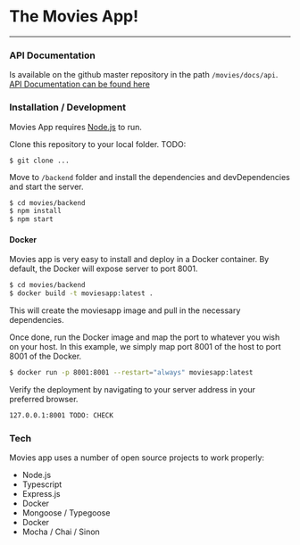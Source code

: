 # The Movies App!
---
### API Documentation

Is available on the github master repository in the path `/movies/docs/api`.
[API Documentation can be found here](https://github.com/szygendaborys/Movies/tree/master/docs/api)

### Installation / Development

Movies App requires [Node.js](https://nodejs.org/) to run.

Clone this repository to your local folder. TODO:

```
$ git clone ...
```

Move to `/backend` folder and install the dependencies and devDependencies and start the server.

```sh
$ cd movies/backend
$ npm install
$ npm start
```

#### Docker
Movies app is very easy to install and deploy in a Docker container.
By default, the Docker will expose server to port 8001.

```sh
$ cd movies/backend
$ docker build -t moviesapp:latest .
```
This will create the moviesapp image and pull in the necessary dependencies. 

Once done, run the Docker image and map the port to whatever you wish on your host. In this example, we simply map port 8001 of the host to port 8001 of the Docker.

```sh
$ docker run -p 8001:8001 --restart="always" moviesapp:latest
```

Verify the deployment by navigating to your server address in your preferred browser.

```sh
127.0.0.1:8001 TODO: CHECK
```

### Tech

Movies app uses a number of open source projects to work properly:

* Node.js
* Typescript
* Express.js
* Docker
* Mongoose / Typegoose
* Docker
* Mocha / Chai / Sinon




